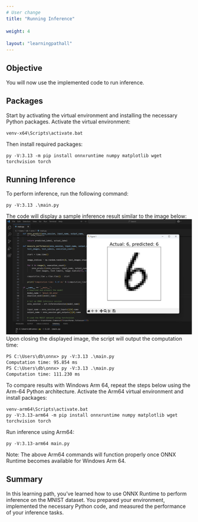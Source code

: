 ```yaml
---
# User change
title: "Running Inference"

weight: 4

layout: "learningpathall"
---
```


## Objective
You will now use the implemented code to run inference.

## Packages
Start by activating the virtual environment and installing the necessary Python packages. Activate the virtual environment:

```console
venv-x64\Scripts\activate.bat
```

Then install required packages:
```console
py -V:3.13 -m pip install onnxruntime numpy matplotlib wget torchvision torch
```

## Running Inference
To perform inference, run the following command:

```console
py -V:3.13 .\main.py  
```

The code will display a sample inference result similar to the image below:
![fig1](figures/01.png)
Upon closing the displayed image, the script will output the computation time:
```output
PS C:\Users\db\onnx> py -V:3.13 .\main.py  
Computation time: 95.854 ms
PS C:\Users\db\onnx> py -V:3.13 .\main.py
Computation time: 111.230 ms
```


To compare results with Windows Arm 64, repeat the steps below using the Arm-64 Python architecture. Activate the Arm64 virtual environment and install packages:
```console
venv-arm64\Scripts\activate.bat
py -V:3.13-arm64 -m pip install onnxruntime numpy matplotlib wget torchvision torch
```

Run inference using Arm64:
```console
py -V:3.13-arm64 main.py
```

Note: The above Arm64 commands will function properly once ONNX Runtime becomes available for Windows Arm 64.

## Summary
In this learning path, you’ve learned how to use ONNX Runtime to perform inference on the MNIST dataset. You prepared your environment, implemented the necessary Python code, and measured the performance of your inference tasks.
